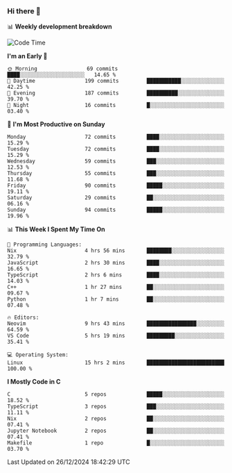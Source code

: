 ### Hi there 👋

📊 **Weekly development breakdown**
<!--START_SECTION:waka-->
![Code Time](http://img.shields.io/badge/Code%20Time-308%20hrs%2035%20mins-blue)

**I'm an Early 🐤** 

```text
🌞 Morning                69 commits          ████░░░░░░░░░░░░░░░░░░░░░   14.65 % 
🌆 Daytime                199 commits         ███████████░░░░░░░░░░░░░░   42.25 % 
🌃 Evening                187 commits         ██████████░░░░░░░░░░░░░░░   39.70 % 
🌙 Night                  16 commits          █░░░░░░░░░░░░░░░░░░░░░░░░   03.40 % 
```
📅 **I'm Most Productive on Sunday** 

```text
Monday                   72 commits          ████░░░░░░░░░░░░░░░░░░░░░   15.29 % 
Tuesday                  72 commits          ████░░░░░░░░░░░░░░░░░░░░░   15.29 % 
Wednesday                59 commits          ███░░░░░░░░░░░░░░░░░░░░░░   12.53 % 
Thursday                 55 commits          ███░░░░░░░░░░░░░░░░░░░░░░   11.68 % 
Friday                   90 commits          █████░░░░░░░░░░░░░░░░░░░░   19.11 % 
Saturday                 29 commits          ██░░░░░░░░░░░░░░░░░░░░░░░   06.16 % 
Sunday                   94 commits          █████░░░░░░░░░░░░░░░░░░░░   19.96 % 
```


📊 **This Week I Spent My Time On** 

```text
💬 Programming Languages: 
Nix                      4 hrs 56 mins       ████████░░░░░░░░░░░░░░░░░   32.79 % 
JavaScript               2 hrs 30 mins       ████░░░░░░░░░░░░░░░░░░░░░   16.65 % 
TypeScript               2 hrs 6 mins        ████░░░░░░░░░░░░░░░░░░░░░   14.03 % 
C++                      1 hr 27 mins        ██░░░░░░░░░░░░░░░░░░░░░░░   09.67 % 
Python                   1 hr 7 mins         ██░░░░░░░░░░░░░░░░░░░░░░░   07.48 % 

🔥 Editors: 
Neovim                   9 hrs 43 mins       ████████████████░░░░░░░░░   64.59 % 
VS Code                  5 hrs 19 mins       █████████░░░░░░░░░░░░░░░░   35.41 % 

💻 Operating System: 
Linux                    15 hrs 2 mins       █████████████████████████   100.00 % 
```

**I Mostly Code in C** 

```text
C                        5 repos             █████░░░░░░░░░░░░░░░░░░░░   18.52 % 
TypeScript               3 repos             ███░░░░░░░░░░░░░░░░░░░░░░   11.11 % 
Nix                      2 repos             ██░░░░░░░░░░░░░░░░░░░░░░░   07.41 % 
Jupyter Notebook         2 repos             ██░░░░░░░░░░░░░░░░░░░░░░░   07.41 % 
Makefile                 1 repo              █░░░░░░░░░░░░░░░░░░░░░░░░   03.70 % 
```




 Last Updated on 26/12/2024 18:42:29 UTC
<!--END_SECTION:waka-->
<!--
**R-enanVieira/R-enanVieira** is a ✨ _special_ ✨ repository because its `README.md` (this file) appears on your GitHub profile.

Here are some ideas to get you started:

- 🔭 I’m currently working on ...
- 🌱 I’m currently learning ...
- 👯 I’m looking to collaborate on ...
- 🤔 I’m looking for help with ...
- 💬 Ask me about ...
- 📫 How to reach me: ...
- 😄 Pronouns: ...
- ⚡ Fun fact: ...
-->
